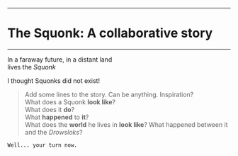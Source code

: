 ------------------------------------
# The Squonk: A collaborative story
------------------------------------

In a faraway future, in a distant land  
lives the *Squonk*

I thought Squonks did not exist!

>  Add some lines to the story. Can be anything. Inspiration?  
>  What does a Squonk **look like**?  
>  What does it **do**?  
>  What **happened** to **it**?  
>  What does the **world** he lives in **look like**?
>  What happened between it and the *Drowsloks*?

`Well... your turn now.`
